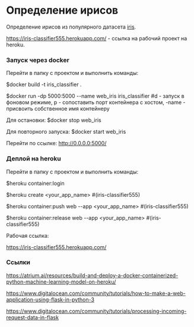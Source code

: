 # Определение ирисов
Определение ирисов из популярного датасета [iris](https://ru.wikipedia.org/wiki/%D0%98%D1%80%D0%B8%D1%81%D1%8B_%D0%A4%D0%B8%D1%88%D0%B5%D1%80%D0%B0 "Википедия").

https://iris-classifier555.herokuapp.com/ - ссылка на рабочий проект на heroku.

### Запуск через docker
Перейти в папку с проектом и выполнить команды:

$docker build -t iris_classifier .

$docker run -dp 5000:5000 --name web_iris iris_classifier
#d - запуск в фоновом режиме, p - сопоставить порт контейнера с хостом, -name - присвоить собственное имя контейнеру

Для остановки:
$docker stop web_iris 

Для повторного запуска:
$docker start web_iris

Перейти по ссылке:
http://0.0.0.0:5000/

### Деплой на heroku
Перейти в папку с проектом и выполнить команды:

$heroku container:login

$heroku create <your_app_name> #(iris-classifier555)

$heroku container:push web --app <your_app_name> #(iris-classifier555)

$heroku container:release web --app <your_app_name> #(iris-classifier555)

Рабочая ссылка:

https://iris-classifier555.herokuapp.com/


### Ссылки
https://atrium.ai/resources/build-and-deploy-a-docker-containerized-python-machine-learning-model-on-heroku/

https://www.digitalocean.com/community/tutorials/how-to-make-a-web-application-using-flask-in-python-3

https://www.digitalocean.com/community/tutorials/processing-incoming-request-data-in-flask
